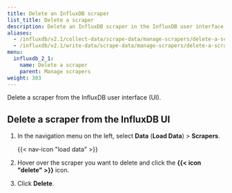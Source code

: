 ```yaml
---
title: Delete an InfluxDB scraper
list_title: Delete a scraper
description: Delete an InfluxDB scraper in the InfluxDB user interface.
aliases:
  - /influxdb/v2.1/collect-data/scrape-data/manage-scrapers/delete-a-scraper
  - /influxdb/v2.1/write-data/scrape-data/manage-scrapers/delete-a-scraper
menu:
  influxdb_2_1:
    name: Delete a scraper
    parent: Manage scrapers
weight: 303
---
```


Delete a scraper from the InfluxDB user interface (UI).

## Delete a scraper from the InfluxDB UI
1. In the navigation menu on the left, select **Data** (**Load Data**) > **Scrapers**.

    {{< nav-icon "load data" >}}

3. Hover over the scraper you want to delete and click the **{{< icon "delete" >}}** icon.
4. Click **Delete**.
